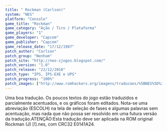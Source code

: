 ```yaml
---
title: " Rockman (Carlson)"
system: "NES"
platform: "Console"
game_title: "Rockman"
game_category: "Ação / Tiro / Plataforma"
game_players: "1"
game_developer: "Capcom"
game_publisher: "Capcom"
game_release_date: "17/12/1987"
patch_author: "Carlson"
patch_group: "Nenhum"
patch_site: "http://neo-zjogos.blogspot.com/"
patch_version: "1.0"
patch_release: "22/12/2010"
patch_type: "IPS, IPS-EXE e UPS"
patch_progress: "100%"
patch_images: ["http://www.romhackers.org/imagens/traducoes/%5BNES%5D%20Rockman%20-%20Carlson%20-%201.png","http://www.romhackers.org/imagens/traducoes/%5BNES%5D%20Rockman%20-%20Carlson%20-%202.png","http://www.romhackers.org/imagens/traducoes/%5BNES%5D%20Rockman%20-%20Carlson%20-%203.png"]
---
```

Uma boa tradução. Os poucos textos do jogo estão traduzidos e parcialmente acentuados, e os gráficos foram editados. Nota-se uma abreviação (ESCOLH) na tela de seleção de fases e algumas palavras sem acentuação, mas nada que não possa ser resolvido em uma futura versão da tradução.ATENÇÃO:Esta tradução deve ser aplicada na ROM original Rockman (J) [!].nes, com CRC32 E0141A24.